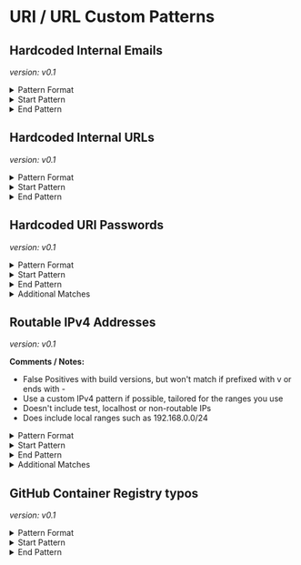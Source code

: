 <!-- WARNING: This README is generated automatically
-->
# URI / URL Custom Patterns

## Hardcoded Internal Emails



*version: v0.1*



<details>
<summary>Pattern Format</summary>
<p>

```regex
[^:@\r\n \t"'/\p{Cc}]+@(internal\.)?example\.com
```

</p>
</details>

<details>
<summary>Start Pattern</summary>
<p>

```regex
\A|[\s"'`,;=]
```

</p>
</details><details>
<summary>End Pattern</summary>
<p>

```regex
\Z|[^a-zA-Z._0-9-]
```

</p>
</details>

## Hardcoded Internal URLs



*version: v0.1*



<details>
<summary>Pattern Format</summary>
<p>

```regex
[A-Za-z][A-Za-z0-9+_-]*://([^/?#\s\p{Cc}]*[.@])?(example\.com|internal\.example\.com)[/?#]?[^\s"']*
```

</p>
</details>

<details>
<summary>Start Pattern</summary>
<p>

```regex
\A|[^A-Za-z0-9+_-]
```

</p>
</details><details>
<summary>End Pattern</summary>
<p>

```regex
\z|[\s'"]
```

</p>
</details>

## Hardcoded URI Passwords



*version: v0.1*



<details>
<summary>Pattern Format</summary>
<p>

```regex
[^$/?#@\s][^/?#@\s\p{Cc}]*
```

</p>
</details>

<details>
<summary>Start Pattern</summary>
<p>

```regex
\b[A-Za-z][A-Za-z0-9+_-]*://[^/?#:@\s\p{Cc}]*:
```

</p>
</details><details>
<summary>End Pattern</summary>
<p>

```regex
@[\p{L}\p{N}\.-]*(?:\:[0-9]{1,5})?[/?#\s]
```

</p>
</details>
<details>
<summary>Additional Matches</summary>
<p>
Add these additional matches to the [Secret Scanning Custom Pattern](https://docs.github.com/en/enterprise-cloud@latest/code-security/secret-scanning/defining-custom-patterns-for-secret-scanning#example-of-a-custom-pattern-specified-using-additional-requirements).


- Not Match: `(?i)^[[{(<]?(?:password|passwd|secret)[\]})>]?$`
- Not Match: `^\$?\{[^}+]\}i\}$`
- Not Match: `^%(?:\.\*)?s$`

</p>
</details>

## Routable IPv4 Addresses



*version: v0.1*

**Comments / Notes:**

- False Positives with build versions, but won't match if prefixed with v or ends with -
- Use a custom IPv4 pattern if possible, tailored for the ranges you use
- Doesn't include test, localhost or non-routable IPs
- Does include local ranges such as 192.168.0.0/24


<details>
<summary>Pattern Format</summary>
<p>

```regex
(?:(?:25[0-5]|(?:2[0-4]|1[0-9]|[1-9]|)[0-9])\.){3}(?:25[0-5]|(?:2[0-4]|1[0-9]|[1-9]|)[0-9])
```

</p>
</details>

<details>
<summary>Start Pattern</summary>
<p>

```regex
\A|[^v.0-9]
```

</p>
</details><details>
<summary>End Pattern</summary>
<p>

```regex
\z|[^.0-9-]
```

</p>
</details>
<details>
<summary>Additional Matches</summary>
<p>
Add these additional matches to the [Secret Scanning Custom Pattern](https://docs.github.com/en/enterprise-cloud@latest/code-security/secret-scanning/defining-custom-patterns-for-secret-scanning#example-of-a-custom-pattern-specified-using-additional-requirements).


- Not Match: `^(?:0\.0\.0\.0|255\.255\.255\.255)$`
- Not Match: `^(?:127|169\.254|224\.0\.0)\..*`
- Not Match: `^(?:192\.0.2|198\.51\.100|203\.0\.113|233\.252\.0)\..*`

</p>
</details>

## GitHub Container Registry typos



*version: v0.1*



<details>
<summary>Pattern Format</summary>
<p>

```regex
(?:ghrc|gchr|hgcr|ghr|ghc)\.io
```

</p>
</details>

<details>
<summary>Start Pattern</summary>
<p>

```regex
\A|[^0-9A-Za-z-]
```

</p>
</details><details>
<summary>End Pattern</summary>
<p>

```regex
\z|[^0-9A-Za-z.-]
```

</p>
</details>